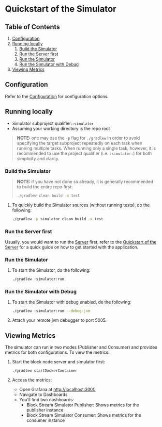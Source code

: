 # Quickstart of the Simulator

## Table of Contents

1. [Configuration](#configuration)
1. [Running locally](#running-locally)
   1. [Build the Simulator](#build-the-simulator)
   1. [Run the Server first](#run-the-server-first)
   1. [Run the Simulator](#run-the-simulator)
   1. [Run the Simulator with Debug](#run-the-simulator-with-debug)
1. [Viewing Metrics](#viewing-metrics)

## Configuration

Refer to the [Configuration](../../simulator/docs/configuration.md) for configuration options.

## Running locally

- Simulator subproject qualifier:`:simulator`
- Assuming your working directory is the repo root

> **NOTE:** one may use the `-p` flag for `./gradlew` in order to avoid
> specifying the target subproject repeatedly on each task when running
> multiple tasks. When running only a single task, however, it is
> recommended to use the project qualifier (i.e. `:simulator:`) for
> both simplicity and clarity.

### Build the Simulator

> **NOTE:** if you have not done so already, it is
> generally recommended to build the entire repo first:
>
> ```bash
> ./gradlew clean build -x test
> ```

1. To quickly build the Simulator sources (without running tests), do the following:
   ```bash
   ./gradlew -p simulator clean build -x test
   ```

### Run the Server first

Usually, you would want to run the [Server](../../server/README.md) first, refer to the
[Quickstart of the Server](../../server/docs/quickstart.md) for a quick guide on how to
get started with the application.

### Run the Simulator

1. To start the Simulator, do the following:
   ```bash
   ./gradlew :simulator:run
   ```

### Run the Simulator with Debug

1. To start the Simulator with debug enabled, do the following:

   ```bash
   ./gradlew :simulator:run --debug-jvm
   ```

1. Attach your remote jvm debugger to port 5005.

## Viewing Metrics

The simulator can run in two modes (Publisher and Consumer) and provides metrics for both configurations. To view the metrics:

1. Start the block node server and simulator first:

   ```bash
   ./gradlew startDockerContainer
   ```

2. Access the metrics:
   - Open Grafana at <http://localhost:3000>
   - Navigate to Dashboards
   - You'll find two dashboards:
     - Block Stream Simulator Publisher: Shows metrics for the publisher instance
     - Block Stream Simulator Consumer: Shows metrics for the consumer instance
